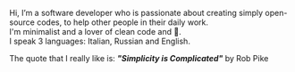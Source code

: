 Hi, I’m a software developer who is passionate about creating simply open-source codes, to help other people in their daily work.
<br>
I'm minimalist and a lover of clean code and :fries:. 
<br>
I speak 3 languages: Italian, Russian and English.

The quote that I really like is: 
<i><b>"Simplicity is Complicated"</b></i> by Rob Pike

<!---
anAverageSlavGuy/anAverageSlavGuy is a ✨ special ✨ repository because its `README.md` (this file) appears on your GitHub profile.
You can click the Preview link to take a look at your changes.
--->
